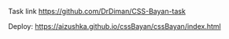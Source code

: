 Task link
https://github.com/DrDiman/CSS-Bayan-task

Deploy: 
https://aizushka.github.io/cssBayan/cssBayan/index.html